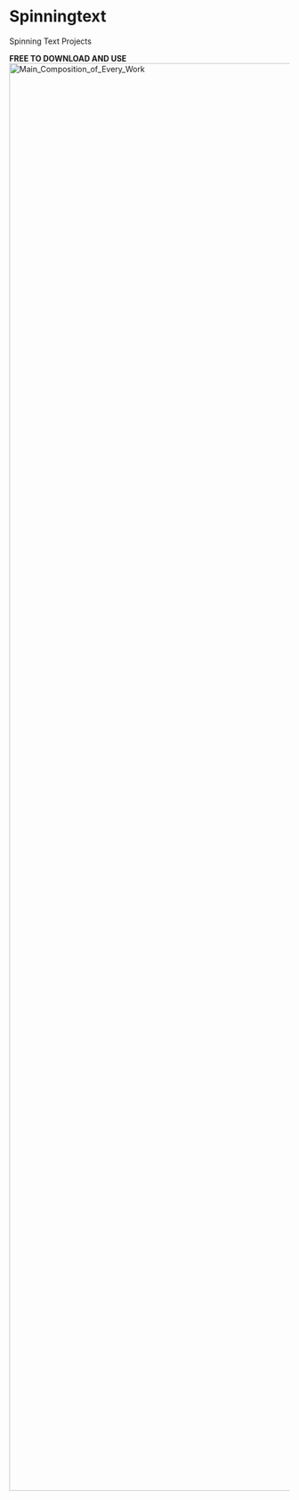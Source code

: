 # Spinningtext
Spinning Text Projects

**FREE TO DOWNLOAD AND USE**
<img width="1440" height="2560" alt="Main_Composition_of_Every_Work" src="https://github.com/user-attachments/assets/bc16c6ca-355f-4d52-9ba7-b3cb839ecd5a" />
